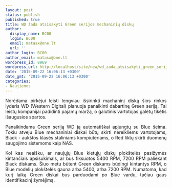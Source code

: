 ```yaml
---
layout: post
status: publish
published: true
title: WD žada atsisakyti Green serijos mechaninių diskų
author:
  display_name: BC00
  login: BC00
  email: matasx@one.lt
  url: ''
author_login: BC00
author_email: matasx@one.lt
wordpress_id: 8969
wordpress_url: http://localhost/site/new/wd_zada_atsisakyti_green_serijos_mechaniniu_disku/
date: '2015-09-22 16:06:13 +0300'
date_gmt: '2015-09-22 16:06:13 +0300'
categories:
- Naujienos
---
```

<p style="text-align: justify;">
	Norėdama pirkėjui leisti lengviau i&scaron;sirinkti machaninį diską &scaron;ios rinkos lyderis WD (Western Digital) planuoja panaikinti dabartinę Green seriją. Tai leistų kompanijai padidinti pajamų maržą, o galutinis vartotojas galėtų tikėtis i&scaron;augusios spartos.</p>
<p style="text-align: justify;">
	Panaikindama Green seriją WD ją automati&scaron;kai apjungtų su Blue &scaron;eima. Tokiu atveju Blue mechaniniai diskai būtų skirti nereikliems vartotojams, Black - auk&scaron;tos klasės staliniams kompiuteriams, o Red liktų skirti duomenų saugojimo sistemoms kaip NAS.</p>
<p style="text-align: justify;">
	Kol kas neai&scaron;ku, ar naujųjų Blue kietųjų diskų plok&scaron;telės&nbsp;pasižymės kintančiais apsisukimais, ar bus fiksuotos 5400 RPM, 7200 RPM paliekant Black diskams. &Scaron;iuo metu būtent Green diskams būdingi kintantys RPM, o Blue modelių plok&scaron;telės&nbsp;gauna arba 5400, arba 7200 RPM. Numatoma, kad kurį laiką Green diskai bus parduodami po Blue vardu, tačiau gaus identifikacinį žymėjimą.</p>
